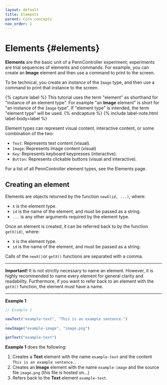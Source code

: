 ```yaml
---
layout: default
title: Elements
parent: Core concepts
nav_order: 1
---
```


# Elements {#elements}

**Elements** are the basic unit of a PennController experiment; experiments are trial sequences of elements and commands. For example, you can create an **Image** element and then use a command to print to the screen.

To be technical, you create an *instance* of the `Image` type, and then use a command to print that instance to the screen. 

{% capture label %}
This tutorial  uses the term "element" as shorthand for "instance of an element type". For example "an **Image** element" is short for "an instance of the `Image` type". If "element type" is intended, the  term "element type" will be used.
{% endcapture %}
{% include label-note.html label-body=label %}

Element types can represent visual content, interactive content, or some combination of the two:

+ `Text`: Represents text content (visual).
+ `Image`: Represents image content (visual)
+ `Key`: Represents keyboard keypresses (interactive).
+ `Button`: Represents clickable buttons (visual and interactive).

For a list of all PennController element types, see the Elements page.

## Creating an element

Elements are objects returned by the function `newX(id, ...)`, where:

+ `X` is the element type.
+ `id` is the name of the element, and must be passed as a string.
+ `...` is any other arguments required by the element type.

Once an element is created, it can be referred back to by the function `getX(id)`, where:

+ `X` is the element type.
+ `id` is the name of the element, and must be passed as a string.

Calls of the `newX()`or `getX()` functions are separated with a comma.

---

**Important!** It is not strictly necessary to name an element. However, it is highly recommended to name every element for general clarity and readability. Furthermore, if you want to refer back to an element with the `getX()` function, the element must have a name.

---

**Example 1**

```javascript
// Example 1

newText("example-text", "This is an example sentence.")
,
newImage("example-image", "image.png")
,
getText("example-text")
```

**Example 1** does the following:

1. Creates a **Text** element with the name `example-text` and the content `This is an example sentence.`.
2. Creates an **Image** element with the name `example-image`  and the source file  `image.png` (this file is hosted on...)
3. Refers back to the **Text** element `example-text`.
